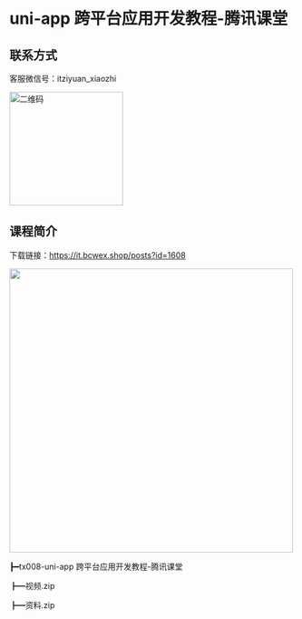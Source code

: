 # uni-app 跨平台应用开发教程-腾讯课堂

## 联系方式

客服微信号：itziyuan_xiaozhi

<img src="https://ziyuanyun.oss-cn-guangzhou.aliyuncs.com/common/20240614073449/666b82192834a.jpg" width="200" height="200" alt="二维码">

## 课程简介

下载链接：https://it.bcwex.shop/posts?id=1608

<img src="https://ziyuanyun.oss-cn-guangzhou.aliyuncs.com/yun/20240515183245/66448f4de4e9c.jpg" width="500" alt="">

  ┣━tx008-uni-app 跨平台应用开发教程-腾讯课堂

 ┣━视频.zip

 ┣━资料.zip

  